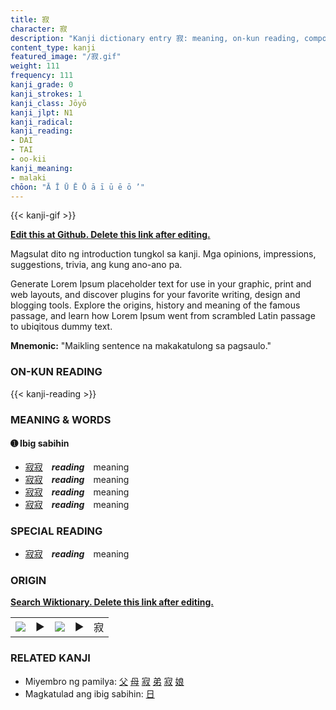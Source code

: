 ```yaml
---
title: 寂
character: 寂
description: "Kanji dictionary entry 寂: meaning, on-kun reading, compounds, origin, related kanji"
content_type: kanji
featured_image: "/寂.gif"
weight: 111
frequency: 111
kanji_grade: 0
kanji_strokes: 1
kanji_class: Jōyō
kanji_jlpt: N1
kanji_radical: 
kanji_reading: 
- DAI
- TAI
- oo-kii
kanji_meaning:
- malaki
chōon: "Ā Ī Ū Ē Ō ā ī ū ē ō ’"
---
```

[//]: # (Don't edit the line below. Kanji animated GIF code is automatically generated.)
{{< kanji-gif >}}

[//]: # (Edit below this line.)

**[Edit this at Github. Delete this link after editing.](https://github.com/tim0g/tim/tree/main/content/kanji/寂/index.md)**

Magsulat dito ng introduction tungkol sa kanji. Mga opinions, impressions, suggestions, trivia, ang kung ano-ano pa.

Generate Lorem Ipsum placeholder text for use in your graphic, print and web layouts, and discover plugins for your favorite writing, design and blogging tools. Explore the origins, history and meaning of the famous passage, and learn how Lorem Ipsum went from scrambled Latin passage to ubiqitous dummy text.
 
**Mnemonic:** "Maikling sentence na makakatulong sa pagsaulo."

### ON-KUN READING

[//]: # (Don't edit the line below. ON-KUN READING code is automatically generated.)
{{< kanji-reading >}}

### MEANING & WORDS

#### ➊ **Ibig sabihin**
  - [寂](../寂)[寂](../寂)　***reading***　meaning
  - [寂](../寂)[寂](../寂)　***reading***　meaning
  - [寂](../寂)[寂](../寂)　***reading***　meaning
  - [寂](../寂)[寂](../寂)　***reading***　meaning

### SPECIAL READING
  - [寂](../寂)[寂](../寂)　***reading***　meaning

### ORIGIN

**[Search Wiktionary. Delete this link after editing.](https://wiktionary.org/wiki/寂)**
<table class="kanji-table"><tr><td>
<img src="60px-寂-bronze.svg.png">
</td><td>▶</td><td>
<img src="60px-寂-oracle.svg.png">
</td><td>▶</td>
<td class="kanji-origin">寂</td>
</tr></table>

### RELATED KANJI
- Miyembro ng pamilya: [父](../父) [母](../母) [寂](../寂) [弟](../弟) [寂](../寂) [娘](../娘)
- Magkatulad ang ibig sabihin: [日](../日)
